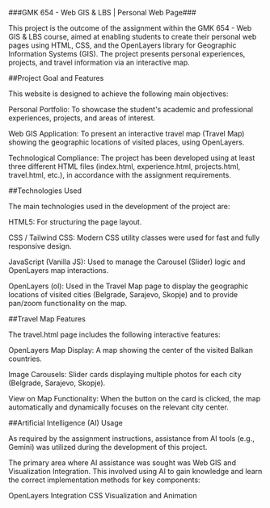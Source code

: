 ###GMK 654 - Web GIS & LBS | Personal Web Page###

This project is the outcome of the assignment within the GMK 654 - Web GIS & LBS course, aimed at enabling students to create their personal web pages using HTML, CSS, and the OpenLayers library for Geographic Information Systems (GIS). The project presents personal experiences, projects, and travel information via an interactive map.

##Project Goal and Features

This website is designed to achieve the following main objectives:

Personal Portfolio: To showcase the student's academic and professional experiences, projects, and areas of interest.

Web GIS Application: To present an interactive travel map (Travel Map) showing the geographic locations of visited places, using OpenLayers.

Technological Compliance: The project has been developed using at least three different HTML files (index.html, experience.html, projects.html, travel.html, etc.), in accordance with the assignment requirements.

##Technologies Used

The main technologies used in the development of the project are:

HTML5: For structuring the page layout.

CSS / Tailwind CSS: Modern CSS utility classes were used for fast and fully responsive design.

JavaScript (Vanilla JS): Used to manage the Carousel (Slider) logic and OpenLayers map interactions.

OpenLayers (ol): Used in the Travel Map page to display the geographic locations of visited cities (Belgrade, Sarajevo, Skopje) and to provide pan/zoom functionality on the map.

##Travel Map Features

The travel.html page includes the following interactive features:

OpenLayers Map Display: A map showing the center of the visited Balkan countries.

Image Carousels: Slider cards displaying multiple photos for each city (Belgrade, Sarajevo, Skopje).

View on Map Functionality: When the button on the card is clicked, the map automatically and dynamically focuses on the relevant city center.

##Artificial Intelligence (AI) Usage

As required by the assignment instructions, assistance from AI tools (e.g., Gemini) was utilized during the development of this project.

The primary area where AI assistance was sought was Web GIS and Visualization Integration. This involved using AI to gain knowledge and learn the correct implementation methods for key components:

OpenLayers Integration
CSS Visualization and Animation

